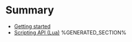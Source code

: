 # Summary

- [Getting started](introduction.md)
- [Scripting API (Lua)](scripting_api.md)
%GENERATED_SECTION%
